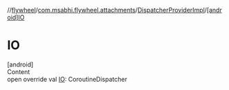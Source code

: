 //[flywheel](../../../index.md)/[com.msabhi.flywheel.attachments](../index.md)/[DispatcherProviderImpl](index.md)/[[android]IO]([android]-i-o.md)



# IO  
[android]  
Content  
open override val [IO]([android]-i-o.md): CoroutineDispatcher  



